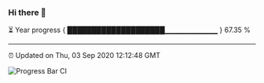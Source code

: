 ### Hi there 👋

⏳ Year progress { ████████████████████▁▁▁▁▁▁▁▁▁▁ } 67.35 %

---

⏰ Updated on Thu, 03 Sep 2020 12:12:48 GMT

![Progress Bar CI](https://github.com/liununu/liununu/workflows/Progress%20Bar%20CI/badge.svg)

